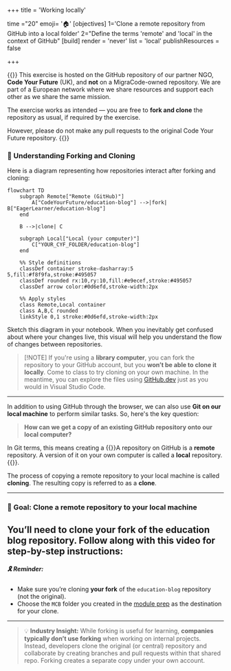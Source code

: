 +++
title = 'Working locally'

time ="20"
emoji= '🏠'
[objectives]
    1='Clone a remote repository from GitHub into a local folder'
    2="Define the terms 'remote' and 'local' in the context of GitHub"
[build]
  render = 'never'
  list = 'local'
  publishResources = false

+++

{{<note title="📌 Disclaimer">}}
This exercise is hosted on the GitHub repository of our partner NGO, **Code Your Future** (UK), and **not** on a MigraCode-owned repository.
We are part of a European network where we share resources and support each other as we share the same mission.

The exercise works as intended — you are free to **fork and clone** the repository as usual, if required by the exercise.

However, please do not make any pull requests to the original Code Your Future repository.
{{</note>}}

### 📌 Understanding Forking and Cloning

Here is a diagram representing how repositories interact after forking and cloning:

```mermaid
flowchart TD
    subgraph Remote["Remote (GitHub)"]
        A["CodeYourFuture/education-blog"] -->|fork| B["EagerLearner/education-blog"]
    end
    
    B -->|clone| C
    
    subgraph Local["Local (your computer)"]
        C["YOUR_CYF_FOLDER/education-blog"]
    end
    
    %% Style definitions
    classDef container stroke-dasharray:5 5,fill:#f8f9fa,stroke:#495057
    classDef rounded rx:10,ry:10,fill:#e9ecef,stroke:#495057
    classDef arrow color:#0d6efd,stroke-width:2px
    
    %% Apply styles
    class Remote,Local container
    class A,B,C rounded
    linkStyle 0,1 stroke:#0d6efd,stroke-width:2px
```

Sketch this diagram in your notebook. When you inevitably get confused about where your changes live, this visual will help you understand the flow of changes between repositories.

> \[!NOTE]
> If you're using a **library computer**, you can fork the repository to your GitHub account, but you **won’t be able to clone it locally**. Come to class to try cloning on your own machine. In the meantime, you can explore the files using [GitHub.dev](https://github.dev) just as you would in Visual Studio Code.

---

In addition to using GitHub through the browser, we can also use **Git on our local machine** to perform similar tasks. So, here's the key question:

> **How can we get a copy of an existing GitHub repository onto our local computer?**

In Git terms, this means creating a {{<tooltip title="local copy">}}A repository on GitHub is a **remote** repository. A version of it on your own computer is called a **local** repository.{{</tooltip>}}.

The process of copying a remote repository to your local machine is called **cloning**. The resulting copy is referred to as a **clone**.

---

### 🌟 Goal: Clone a remote repository to your local machine

You’ll need to **clone your fork** of the education blog repository. Follow along with this video for step-by-step instructions:
---

##### 🎗️ Reminder:

* Make sure you’re cloning **your fork** of the `education-blog` repository (not the original).
* Choose the `MCB` folder you created in the [module prep](/user-data/prep/#create-cyf-folder) as the destination for your clone.

---

> 💡 **Industry Insight:**
> While forking is useful for learning, **companies typically don’t use forking** when working on internal projects. Instead, developers clone the original (or central) repository and collaborate by creating branches and pull requests within that shared repo. Forking creates a separate copy under your own account.

